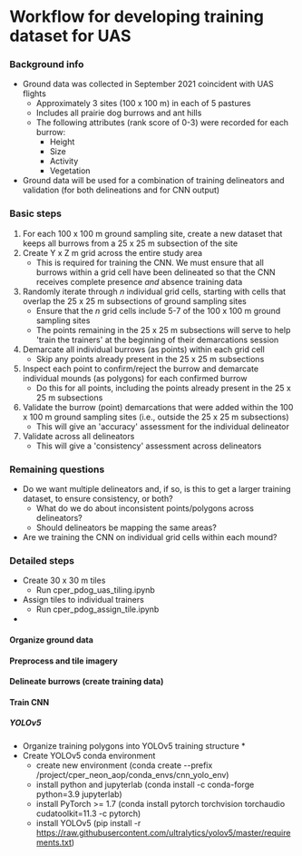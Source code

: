 # Workflow for developing training dataset for UAS

### Background info
* Ground data was collected in September 2021 coincident with UAS flights
    * Approximately 3 sites (100 x 100 m) in each of 5 pastures
    * Includes all prairie dog burrows and ant hills
    * The following attributes (rank score of 0-3) were recorded for each burrow:
        * Height
        * Size
        * Activity
        * Vegetation
* Ground data will be used for a combination of training delineators and validation (for both delineations and for CNN output)

### Basic steps
1. For each 100 x 100 m ground sampling site, create a new dataset that keeps all burrows from a 25 x 25 m subsection of the site
2. Create Y x Z m grid across the entire study area
    * This is required for training the CNN. We must ensure that all burrows within a grid cell have been delineated so that the CNN receives complete presence *and* absence training data
3. Randomly iterate through *n* individual grid cells, starting with cells that overlap the 25 x 25 m subsections of ground sampling sites
    * Ensure that the *n* grid cells include 5-7 of the 100 x 100 m ground sampling sites
    * The points remaining in the 25 x 25 m subsections will serve to help 'train the trainers' at the beginning of their demarcations session
4. Demarcate all individual burrows (as points) within each grid cell
    * Skip any points already present in the 25 x 25 m subsections
5. Inspect each point to confirm/reject the burrow and demarcate individual mounds (as polygons) for each confirmed burrow
    * Do this for all points, including the points already present in the 25 x 25 m subsections
6. Validate the burrow (point) demarcations that were added within the 100 x 100 m ground sampling sites (i.e., outside the 25 x 25 m subsections)
    * This will give an 'accuracy' assessment for the individual delineator
7. Validate across all delineators
    * This will give a 'consistency' assessment across delineators

### Remaining questions
* Do we want multiple delineators and, if so, is this to get a larger training dataset, to ensure consistency, or both?
    * What do we do about inconsistent points/polygons across delineators?
    * Should delineators be mapping the same areas?
* Are we training the CNN on individual grid cells within each mound?


### Detailed steps
* Create 30 x 30 m tiles
    * Run cper_pdog_uas_tiling.ipynb
* Assign tiles to individual trainers
    * Run cper_pdog_assign_tile.ipynb
* 


#### Organize ground data

#### Preprocess and tile imagery

#### Delineate burrows (create training data)

#### Train CNN

##### YOLOv5
* Organize training polygons into YOLOv5 training structure
    * 
* Create YOLOv5 conda environment
    * create new environment (conda create --prefix /project/cper_neon_aop/conda_envs/cnn_yolo_env)
    * install python and jupyterlab (conda install -c conda-forge python=3.9 jupyterlab)
    * install PyTorch >= 1.7 (conda install pytorch torchvision torchaudio cudatoolkit=11.3 -c pytorch)
    * install YOLOv5 (pip install -r https://raw.githubusercontent.com/ultralytics/yolov5/master/requirements.txt)